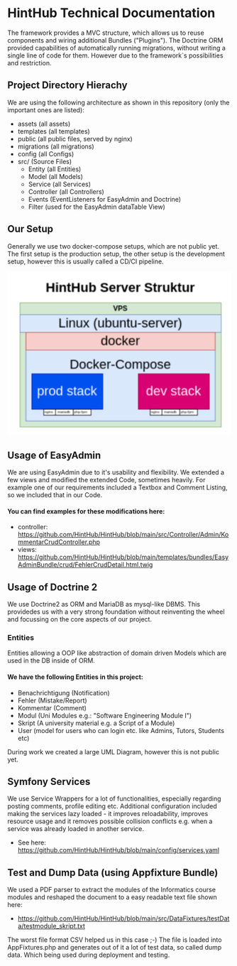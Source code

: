 # HintHub Technical Documentation
The framework provides a MVC structure, which allows us to reuse components and wiring additional Bundles ("Plugins").
The Doctrine ORM provided capabilities of automatically running migrations, without writing a single line of code for them. However due to the framework`s possibilities and restriction.

## Project Directory Hierachy 
We are using the following architecture as shown in this repository (only the important ones are listed):
- assets (all assets)
- templates (all templates)
- public (all public files, served by nginx)
- migrations (all migrations)
- config (all Configs)
- src/ (Source Files)
  - Entity (all Entities)
  - Model (all Models)
  - Service (all Services)
  - Controller (all Controllers)
  - Events (EventListeners for EasyAdmin and Doctrine)
  - Filter (used for the EasyAdmin dataTable View)


## Our Setup
Generally we use two docker-compose setups, which are not public yet. The first setup is the production setup, the other setup is the development setup, however this is usually called a CD/CI pipeline.

![Screenshot_dashboard](screenshots/doc_1.png?raw=true=250x250)

## Usage of EasyAdmin 
We are using EasyAdmin due to it's usability and flexibility. We extended a few views and modified the extended Code, sometimes heavily. For example one of our requirements included a Textbox and Comment Listing, so we included that in our Code.
#### You can find examples for these modifications here:
- controller: https://github.com/HintHub/HintHub/blob/main/src/Controller/Admin/KommentarCrudController.php 
- views: https://github.com/HintHub/HintHub/blob/main/templates/bundles/EasyAdminBundle/crud/FehlerCrudDetail.html.twig

## Usage of Doctrine 2
We use Doctrine2 as ORM and MariaDB as mysql-like DBMS. This providedes us with a very strong foundation without reinventing the wheel and focussing on the core aspects of our project.

### Entities
Entities allowing a OOP like abstraction of domain driven Models which are used in the DB inside of ORM. 

#### We have the following Entities in this project:
- Benachrichtigung (Notification)
- Fehler (Mistake/Report)
- Kommentar (Comment)
- Modul (Uni Modules e.g.: "Software Engineering Module I")
- Skript (A university material e.g. a Script of a Module)
- User (model for users who can login etc. like Admins, Tutors, Students etc)

During work we created a large UML Diagram, however this is not public yet. 

## Symfony Services
We use Service Wrappers for a lot of functionalities, especially regarding posting comments, profile editing etc. 
Additional configuration included making the services lazy loaded - it improves reloadability,  improves resource usage and it removes possible collision conflicts e.g. when a service was already loaded in another service.
- See here: https://github.com/HintHub/HintHub/blob/main/config/services.yaml 

## Test and Dump Data (using Appfixture Bundle)
We used a PDF parser to extract the modules of the Informatics course modules and reshaped the document to a easy readable text file shown here: 
- https://github.com/HintHub/HintHub/blob/main/src/DataFixtures/testData/testmodule_skript.txt

The worst file format CSV helped us in this case ;-) The file is loaded into AppFixtures.php and generates out of it a lot of test data, so called dump data. Which being used during deployment and testing.
